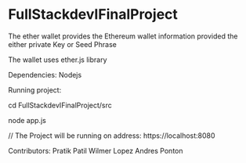 # FullStackdevIFinalProject

The ether wallet provides the Ethereum wallet information provided the either private Key or Seed Phrase

The wallet uses ether.js library 

Dependencies: Nodejs


Running project: 

cd  FullStackdevIFinalProject/src

node app.js

// The Project will be running on address: https://localhost:8080


Contributors:
Pratik Patil
Wilmer Lopez
Andres Ponton